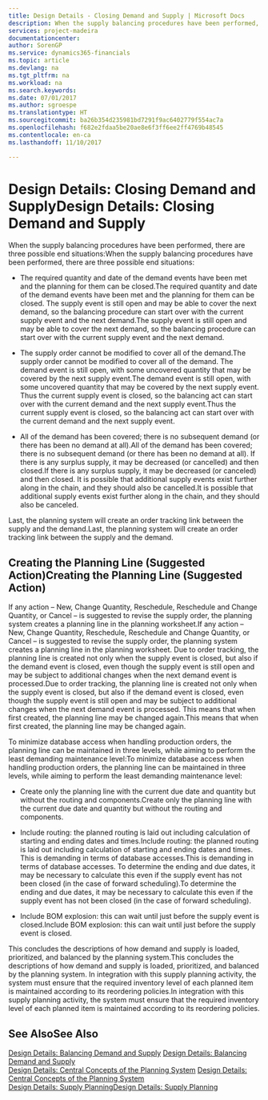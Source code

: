 ```yaml
---
title: Design Details - Closing Demand and Supply | Microsoft Docs
description: When the supply balancing procedures have been performed, there are three possible end situations.
services: project-madeira
documentationcenter: 
author: SorenGP
ms.service: dynamics365-financials
ms.topic: article
ms.devlang: na
ms.tgt_pltfrm: na
ms.workload: na
ms.search.keywords: 
ms.date: 07/01/2017
ms.author: sgroespe
ms.translationtype: HT
ms.sourcegitcommit: ba26b354d235981bd7291f9ac6402779f554ac7a
ms.openlocfilehash: f682e2fdaa5be20ae8e6f3ff6ee2ff4769b48545
ms.contentlocale: en-ca
ms.lasthandoff: 11/10/2017

---
```

# <a name="design-details-closing-demand-and-supply"></a><span data-ttu-id="ac80e-103">Design Details: Closing Demand and Supply</span><span class="sxs-lookup"><span data-stu-id="ac80e-103">Design Details: Closing Demand and Supply</span></span>
<span data-ttu-id="ac80e-104">When the supply balancing procedures have been performed, there are three possible end situations:</span><span class="sxs-lookup"><span data-stu-id="ac80e-104">When the supply balancing procedures have been performed, there are three possible end situations:</span></span>  

-   <span data-ttu-id="ac80e-105">The required quantity and date of the demand events have been met and the planning for them can be closed.</span><span class="sxs-lookup"><span data-stu-id="ac80e-105">The required quantity and date of the demand events have been met and the planning for them can be closed.</span></span> <span data-ttu-id="ac80e-106">The supply event is still open and may be able to cover the next demand, so the balancing procedure can start over with the current supply event and the next demand.</span><span class="sxs-lookup"><span data-stu-id="ac80e-106">The supply event is still open and may be able to cover the next demand, so the balancing procedure can start over with the current supply event and the next demand.</span></span>  

-   <span data-ttu-id="ac80e-107">The supply order cannot be modified to cover all of the demand.</span><span class="sxs-lookup"><span data-stu-id="ac80e-107">The supply order cannot be modified to cover all of the demand.</span></span> <span data-ttu-id="ac80e-108">The demand event is still open, with some uncovered quantity that may be covered by the next supply event.</span><span class="sxs-lookup"><span data-stu-id="ac80e-108">The demand event is still open, with some uncovered quantity that may be covered by the next supply event.</span></span> <span data-ttu-id="ac80e-109">Thus the current supply event is closed, so the balancing act can start over with the current demand and the next supply event.</span><span class="sxs-lookup"><span data-stu-id="ac80e-109">Thus the current supply event is closed, so the balancing act can start over with the current demand and the next supply event.</span></span>  

-   <span data-ttu-id="ac80e-110">All of the demand has been covered; there is no subsequent demand (or there has been no demand at all).</span><span class="sxs-lookup"><span data-stu-id="ac80e-110">All of the demand has been covered; there is no subsequent demand (or there has been no demand at all).</span></span> <span data-ttu-id="ac80e-111">If there is any surplus supply, it may be decreased (or cancelled) and then closed.</span><span class="sxs-lookup"><span data-stu-id="ac80e-111">If there is any surplus supply, it may be decreased (or canceled) and then closed.</span></span> <span data-ttu-id="ac80e-112">It is possible that additional supply events exist further along in the chain, and they should also be cancelled.</span><span class="sxs-lookup"><span data-stu-id="ac80e-112">It is possible that additional supply events exist further along in the chain, and they should also be canceled.</span></span>  

 <span data-ttu-id="ac80e-113">Last, the planning system will create an order tracking link between the supply and the demand.</span><span class="sxs-lookup"><span data-stu-id="ac80e-113">Last, the planning system will create an order tracking link between the supply and the demand.</span></span>  

## <a name="creating-the-planning-line-suggested-action"></a><span data-ttu-id="ac80e-114">Creating the Planning Line (Suggested Action)</span><span class="sxs-lookup"><span data-stu-id="ac80e-114">Creating the Planning Line (Suggested Action)</span></span>  
 <span data-ttu-id="ac80e-115">If any action – New, Change Quantity, Reschedule, Reschedule and Change Quantity, or Cancel – is suggested to revise the supply order, the planning system creates a planning line in the planning worksheet.</span><span class="sxs-lookup"><span data-stu-id="ac80e-115">If any action – New, Change Quantity, Reschedule, Reschedule and Change Quantity, or Cancel – is suggested to revise the supply order, the planning system creates a planning line in the planning worksheet.</span></span> <span data-ttu-id="ac80e-116">Due to order tracking, the planning line is created not only when the supply event is closed, but also if the demand event is closed, even though the supply event is still open and may be subject to additional changes when the next demand event is processed.</span><span class="sxs-lookup"><span data-stu-id="ac80e-116">Due to order tracking, the planning line is created not only when the supply event is closed, but also if the demand event is closed, even though the supply event is still open and may be subject to additional changes when the next demand event is processed.</span></span> <span data-ttu-id="ac80e-117">This means that when first created, the planning line may be changed again.</span><span class="sxs-lookup"><span data-stu-id="ac80e-117">This means that when first created, the planning line may be changed again.</span></span>  

 <span data-ttu-id="ac80e-118">To minimize database access when handling production orders, the planning line can be maintained in three levels, while aiming to perform the least demanding maintenance level:</span><span class="sxs-lookup"><span data-stu-id="ac80e-118">To minimize database access when handling production orders, the planning line can be maintained in three levels, while aiming to perform the least demanding maintenance level:</span></span>  

-   <span data-ttu-id="ac80e-119">Create only the planning line with the current due date and quantity but without the routing and components.</span><span class="sxs-lookup"><span data-stu-id="ac80e-119">Create only the planning line with the current due date and quantity but without the routing and components.</span></span>  

-   <span data-ttu-id="ac80e-120">Include routing: the planned routing is laid out including calculation of starting and ending dates and times.</span><span class="sxs-lookup"><span data-stu-id="ac80e-120">Include routing: the planned routing is laid out including calculation of starting and ending dates and times.</span></span> <span data-ttu-id="ac80e-121">This is demanding in terms of database accesses.</span><span class="sxs-lookup"><span data-stu-id="ac80e-121">This is demanding in terms of database accesses.</span></span> <span data-ttu-id="ac80e-122">To determine the ending and due dates, it may be necessary to calculate this even if the supply event has not been closed (in the case of forward scheduling).</span><span class="sxs-lookup"><span data-stu-id="ac80e-122">To determine the ending and due dates, it may be necessary to calculate this even if the supply event has not been closed (in the case of forward scheduling).</span></span>  

-   <span data-ttu-id="ac80e-123">Include BOM explosion: this can wait until just before the supply event is closed.</span><span class="sxs-lookup"><span data-stu-id="ac80e-123">Include BOM explosion: this can wait until just before the supply event is closed.</span></span>  

 <span data-ttu-id="ac80e-124">This concludes the descriptions of how demand and supply is loaded, prioritized, and balanced by the planning system.</span><span class="sxs-lookup"><span data-stu-id="ac80e-124">This concludes the descriptions of how demand and supply is loaded, prioritized, and balanced by the planning system.</span></span> <span data-ttu-id="ac80e-125">In integration with this supply planning activity, the system must ensure that the required inventory level of each planned item is maintained according to its reordering policies.</span><span class="sxs-lookup"><span data-stu-id="ac80e-125">In integration with this supply planning activity, the system must ensure that the required inventory level of each planned item is maintained according to its reordering policies.</span></span>  

## <a name="see-also"></a><span data-ttu-id="ac80e-126">See Also</span><span class="sxs-lookup"><span data-stu-id="ac80e-126">See Also</span></span>  
 <span data-ttu-id="ac80e-127">[Design Details: Balancing Demand and Supply](design-details-balancing-demand-and-supply.md) </span><span class="sxs-lookup"><span data-stu-id="ac80e-127">[Design Details: Balancing Demand and Supply](design-details-balancing-demand-and-supply.md) </span></span>  
 <span data-ttu-id="ac80e-128">[Design Details: Central Concepts of the Planning System](design-details-central-concepts-of-the-planning-system.md) </span><span class="sxs-lookup"><span data-stu-id="ac80e-128">[Design Details: Central Concepts of the Planning System](design-details-central-concepts-of-the-planning-system.md) </span></span>  
 [<span data-ttu-id="ac80e-129">Design Details: Supply Planning</span><span class="sxs-lookup"><span data-stu-id="ac80e-129">Design Details: Supply Planning</span></span>](design-details-supply-planning.md)

